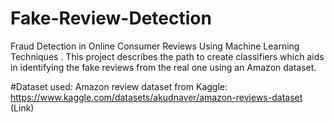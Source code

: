 # Fake-Review-Detection
Fraud Detection in Online Consumer Reviews Using Machine Learning Techniques . This project describes the path to create classifiers which aids in identifying the fake reviews from the real one using an Amazon dataset.

#Dataset used:
Amazon review dataset from Kaggle: https://www.kaggle.com/datasets/akudnaver/amazon-reviews-dataset (Link)

